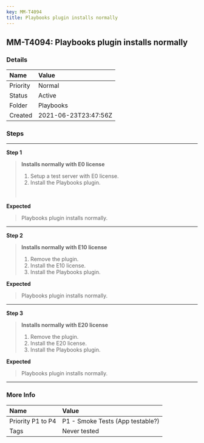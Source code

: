 ```yaml
---
key: MM-T4094
title: Playbooks plugin installs normally
---
```


## MM-T4094: Playbooks plugin installs normally

### Details

| Name     | Value                |
| :------- | :------------------- |
| Priority | Normal               |
| Status   | Active               |
| Folder   | Playbooks            |
| Created  | 2021-06-23T23:47:56Z |

### Steps

<hr/>

**Step 1**

> <article><strong>Installs normally with E0 license</strong><ol><li>Setup a test server with E0 license.</li><li>Install the Playbooks plugin.</li></ol><br /></article>

**Expected**

> <article>Playbooks plugin installs normally.</article>

<hr/>

**Step 2**

> <article><strong>Installs normally with E10 license</strong><ol><li>Remove the plugin.</li><li>Install the E10 license.</li><li>Install the Playbooks plugin.</li></ol></article>

**Expected**

> <article>Playbooks plugin installs normally.</article>

<hr/>

**Step 3**

> <article><strong>Installs normally with E20 license</strong><ol><li>Remove the plugin.</li><li>Install the E20 license.</li><li>Install the Playbooks plugin.</li></ol></article>

**Expected**

> <article>Playbooks plugin installs normally.</article>

<hr/>

### More Info

| Name              | Value                            |
| :---------------- | :------------------------------- |
| Priority P1 to P4 | P1 - Smoke Tests (App testable?) |
| Tags              | Never tested                     |
